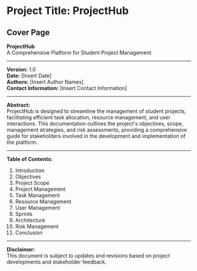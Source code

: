 # Project Title: ProjectHub

## Cover Page

**ProjectHub**  
A Comprehensive Platform for Student Project Management

---

**Version:** 1.0  
**Date:** [Insert Date]  
**Authors:** [Insert Author Names]  
**Contact Information:** [Insert Contact Information]  

---

**Abstract:**  
ProjectHub is designed to streamline the management of student projects, facilitating efficient task allocation, resource management, and user interactions. This documentation outlines the project's objectives, scope, management strategies, and risk assessments, providing a comprehensive guide for stakeholders involved in the development and implementation of the platform.

---

**Table of Contents:**  
1. Introduction  
2. Objectives  
3. Project Scope  
4. Project Management  
5. Task Management  
6. Resource Management  
7. User Management  
8. Sprints  
9. Architecture  
10. Risk Management  
11. Conclusion  

--- 

**Disclaimer:**  
This document is subject to updates and revisions based on project developments and stakeholder feedback.